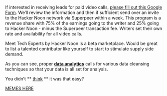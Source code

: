 
If interested in receiving leads for paid video calls, [please fill out this Google Form](https://docs.google.com/forms/d/e/1FAIpQLSce_si23Kc8Ydmv27J9Z4f_BdwY5VWczKDGtZBGtUPCsbDW0Q/viewform). We’ll review the information and then if sufficient send over an invite to the Hacker Noon network via Superpeer within a week. This program is a revenue share with 75% of the earnings going to the writer and 25% going to Hacker Noon - minus the Superpeer transaction fee. Writers set their own rate and availability for all video calls.

Meet Tech Experts by Hacker Noon is a beta marketplace. Would be great to list a talented contributor like yourself to start to stimulate supply side demand.


As you can see, proper **[data analytics](https://hackernoon.com/data-analytics-is-a-journey-p4k3ugj)** calls for various data cleansing techniques so that your data is all set for analysis.


You didn’t ** [think](https://hackernoon.com/how-to-think-like-a-data-scientist-or-data-analyst-7s983yg9)  ** it was that easy?



[MEMES HERE](https://gitlab.com/hackernoon/creative/-/raw/master/newsletters/memes/2020/october/24.10/image4.gif)
